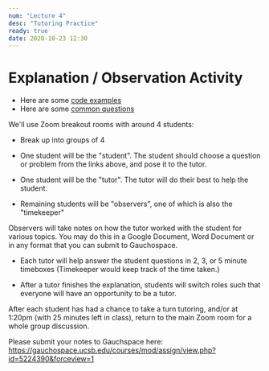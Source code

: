 ```yaml
---
num: "Lecture 4"
desc: "Tutoring Practice"
ready: true
date: 2020-10-23 12:30
---
```


# Explanation / Observation Activity

* Here are some [code examples](https://docs.google.com/document/d/1l1C-b4joigU7IEfnNg1up6iYOfZcN80PX_Tj1Ta7gnQ/edit?usp=sharing)
* Here are some [common questions](https://docs.google.com/document/d/1vWwtF-r9RcklYFiB9tkY2j6nJ30fUV8TWMa3rFoWzjk)


We'll use Zoom breakout rooms with around 4 students:

* Break up into groups of 4

* One student will be the "student".  The student should choose a question or problem from the links above, and pose it to the tutor.
* One student will be the "tutor".  The tutor will do their best to help the student.
* Remaining students will be "observers", one of which is also the "timekeeper"


Observers will take notes on how the tutor worked with the student for
various topics.  You may do this in a Google Document, Word Document or in any format that you can submit to Gauchospace.

* Each tutor will help answer the student questions in 2, 3, or 5 minute timeboxes
  (Timekeeper would keep track of the time taken.)
  
* After a tutor finishes the explanation, students will switch roles such that everyone will have an opportunity to be a tutor.
   

After each student has had a chance to take a turn tutoring, and/or at 1:20pm (with 25 minutes left in class), return to the main Zoom room for a whole group discussion.

Please submit your notes to Gauchspace here: <https://gauchospace.ucsb.edu/courses/mod/assign/view.php?id=5224390&forceview=1>
